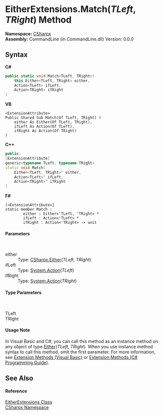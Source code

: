 # EitherExtensions.Match(*TLeft*, *TRight*) Method 
 

**Namespace:**&nbsp;<a href="N_CSharpx">CSharpx</a><br />**Assembly:**&nbsp;CommandLine (in CommandLine.dll) Version: 0.0.0

## Syntax

**C#**<br />
``` C#
public static void Match<TLeft, TRight>(
	this Either<TLeft, TRight> either,
	Action<TLeft> ifLeft,
	Action<TRight> ifRight
)

```

**VB**<br />
``` VB
<ExtensionAttribute>
Public Shared Sub Match(Of TLeft, TRight) ( 
	either As Either(Of TLeft, TRight),
	ifLeft As Action(Of TLeft),
	ifRight As Action(Of TRight)
)
```

**C++**<br />
``` C++
public:
[ExtensionAttribute]
generic<typename TLeft, typename TRight>
static void Match(
	Either<TLeft, TRight>^ either, 
	Action<TLeft>^ ifLeft, 
	Action<TRight>^ ifRight
)
```

**F#**<br />
``` F#
[<ExtensionAttribute>]
static member Match : 
        either : Either<'TLeft, 'TRight> * 
        ifLeft : Action<'TLeft> * 
        ifRight : Action<'TRight> -> unit 

```


#### Parameters
&nbsp;<dl><dt>either</dt><dd>Type: <a href="T_CSharpx_Either_2">CSharpx.Either</a>(*TLeft*, *TRight*)<br /></dd><dt>ifLeft</dt><dd>Type: <a href="https://docs.microsoft.com/dotnet/api/system.action-1" target="_blank">System.Action</a>(*TLeft*)<br /></dd><dt>ifRight</dt><dd>Type: <a href="https://docs.microsoft.com/dotnet/api/system.action-1" target="_blank">System.Action</a>(*TRight*)<br /></dd></dl>

#### Type Parameters
&nbsp;<dl><dt>TLeft</dt><dd /><dt>TRight</dt><dd /></dl>

#### Usage Note
In Visual Basic and C#, you can call this method as an instance method on any object of type <a href="T_CSharpx_Either_2">Either</a>(*TLeft*, *TRight*). When you use instance method syntax to call this method, omit the first parameter. For more information, see <a href="https://docs.microsoft.com/dotnet/visual-basic/programming-guide/language-features/procedures/extension-methods">Extension Methods (Visual Basic)</a> or <a href="https://docs.microsoft.com/dotnet/csharp/programming-guide/classes-and-structs/extension-methods">Extension Methods (C# Programming Guide)</a>.

## See Also


#### Reference
<a href="T_CSharpx_EitherExtensions">EitherExtensions Class</a><br /><a href="N_CSharpx">CSharpx Namespace</a><br />